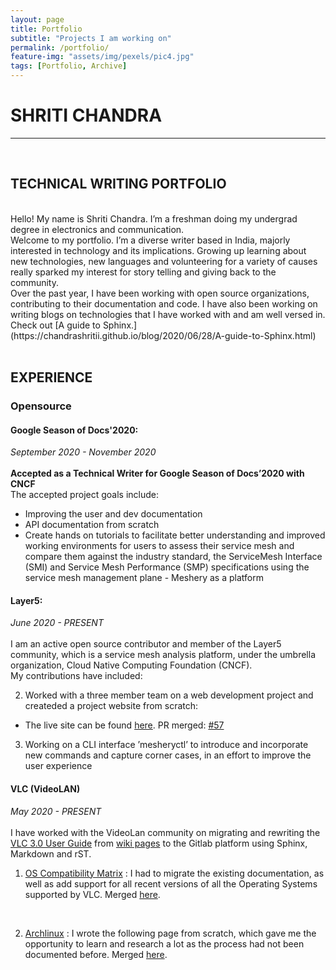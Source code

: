 ```yaml
---
layout: page
title: Portfolio
subtitle: "Projects I am working on"
permalink: /portfolio/
feature-img: "assets/img/pexels/pic4.jpg"
tags: [Portfolio, Archive]
---
```


# SHRITI CHANDRA
<hr>
<br>

## TECHNICAL WRITING PORTFOLIO

<br>
Hello! My name is Shriti Chandra. I’m a freshman doing my undergrad degree in electronics and communication.<br>
Welcome to my portfolio. I’m a diverse writer based in India, majorly interested in technology and its implications. 
Growing up learning about new technologies, new languages and volunteering for a variety of causes really sparked my interest for story telling and giving back to the community.<br>
Over the past year, I have been working with open source organizations, contributing to their documentation and code. I have also been working on writing blogs on technologies that I have worked with and am well versed in. Check out [A guide to Sphinx.](https://chandrashritii.github.io/blog/2020/06/28/A-guide-to-Sphinx.html)<br>
<br>

## EXPERIENCE

### Opensource

#### Google Season of Docs'2020:
*September 2020 - November 2020*
<br><br>
<b>Accepted as a Technical Writer for Google Season of Docs’2020 with CNCF </b><br /> 
The accepted project goals include:
* Improving the user and dev documentation
* API documentation from scratch
* Create hands on tutorials to facilitate better understanding and improved working environments for users to assess their service mesh and compare them against the industry standard, the ServiceMesh Interface (SMI) and Service Mesh Performance (SMP) specifications using the service mesh management plane - Meshery as a platform


#### Layer5:
*June 2020 - PRESENT*
<br><br>
I am an active open source contributor and member of the Layer5 community, which is a service mesh analysis platform, under the umbrella organization, Cloud Native Computing Foundation (CNCF).<br>
My contributions have included:

2. Worked with a three member team on a web development project and createded a project website from scratch:
  * The live site can be found [here](https://smp-spec.io/). PR merged: [#57](https://github.com/layer5io/service-mesh-performance-specification/pull/57)

3. Working on a CLI interface ’mesheryctl’ to introduce and incorporate new commands and capture corner cases, in an effort to improve the user experience
 

#### VLC (VideoLAN)
*May 2020 - PRESENT*
<br><br>
I have worked with the VideoLan community on migrating and rewriting the [VLC 3.0 User Guide](https://docs.videolan.me/vlc-user/3.0/en/) from [wiki pages](https://wiki.videolan.org/Documentation:User_Guide/) to the Gitlab platform using Sphinx, Markdown and rST.
<br>

1. [OS Compatibility Matrix](https://docs.videolan.me/vlc-user/3.0/en/reference/os_compatibility.html) : I had to migrate the existing documentation, as well as add support for all recent versions of all the Operating Systems supported  by VLC. Merged [here](https://code.videolan.org/docs/vlc-user/-/merge_requests/30).
<br>

2. [Archlinux](https://docs.videolan.me/vlc-user/3.0/en/gettingstarted/setup/linux/archlinux.html) : I wrote the following page from scratch, which gave me the opportunity to learn and research a lot as the process had not been documented before. Merged [here](https://code.videolan.org/docs/vlc-user/-/merge_requests/45).
